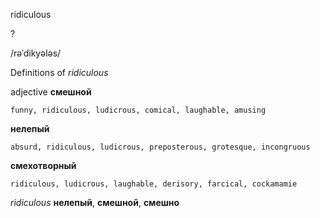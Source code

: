 ridiculous

?

/rəˈdikyələs/

Definitions of _ridiculous_

adjective
**смешной**

    funny, ridiculous, ludicrous, comical, laughable, amusing
**нелепый**

    absurd, ridiculous, ludicrous, preposterous, grotesque, incongruous
**смехотворный**

    ridiculous, ludicrous, laughable, derisory, farcical, cockamamie

_ridiculous_
**нелепый**, **смешной**, **смешно**